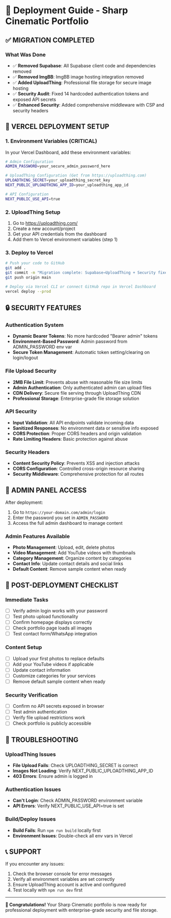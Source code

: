 # 🚀 Deployment Guide - Sharp Cinematic Portfolio

## ✅ MIGRATION COMPLETED

### What Was Done
- ✅ **Removed Supabase**: All Supabase client code and dependencies removed
- ✅ **Removed ImgBB**: ImgBB image hosting integration removed  
- ✅ **Added UploadThing**: Professional file storage for secure image hosting
- ✅ **Security Audit**: Fixed 14 hardcoded authentication tokens and exposed API secrets
- ✅ **Enhanced Security**: Added comprehensive middleware with CSP and security headers

## 🔧 VERCEL DEPLOYMENT SETUP

### 1. Environment Variables (CRITICAL)
In your Vercel Dashboard, add these environment variables:

```bash
# Admin Configuration
ADMIN_PASSWORD=your_secure_admin_password_here

# UploadThing Configuration (Get from https://uploadthing.com)
UPLOADTHING_SECRET=your_uploadthing_secret_key
NEXT_PUBLIC_UPLOADTHING_APP_ID=your_uploadthing_app_id

# API Configuration
NEXT_PUBLIC_USE_API=true
```

### 2. UploadThing Setup
1. Go to https://uploadthing.com/
2. Create a new account/project
3. Get your API credentials from the dashboard
4. Add them to Vercel environment variables (step 1)

### 3. Deploy to Vercel
```bash
# Push your code to GitHub
git add .
git commit -m "Migration complete: Supabase→UploadThing + Security fixes"
git push origin main

# Deploy via Vercel CLI or connect GitHub repo in Vercel Dashboard
vercel deploy --prod
```

## 🔒 SECURITY FEATURES

### Authentication System
- **Dynamic Bearer Tokens**: No more hardcoded "Bearer admin" tokens
- **Environment-Based Password**: Admin password from ADMIN_PASSWORD env var
- **Secure Token Management**: Automatic token setting/clearing on login/logout

### File Upload Security
- **2MB File Limit**: Prevents abuse with reasonable file size limits
- **Admin Authentication**: Only authenticated admin can upload files
- **CDN Delivery**: Secure file serving through UploadThing CDN
- **Professional Storage**: Enterprise-grade file storage solution

### API Security
- **Input Validation**: All API endpoints validate incoming data
- **Sanitized Responses**: No environment data or sensitive info exposed
- **CORS Protection**: Proper CORS headers and origin validation
- **Rate Limiting Headers**: Basic protection against abuse

### Security Headers
- **Content Security Policy**: Prevents XSS and injection attacks
- **CORS Configuration**: Controlled cross-origin resource sharing
- **Security Middleware**: Comprehensive protection for all routes

## 📱 ADMIN PANEL ACCESS

After deployment:
1. Go to `https://your-domain.com/admin/login`
2. Enter the password you set in `ADMIN_PASSWORD`
3. Access the full admin dashboard to manage content

### Admin Features Available
- **Photo Management**: Upload, edit, delete photos
- **Video Management**: Add YouTube videos with thumbnails
- **Category Management**: Organize content by categories
- **Contact Info**: Update contact details and social links
- **Default Content**: Remove sample content when ready

## 🎯 POST-DEPLOYMENT CHECKLIST

### Immediate Tasks
- [ ] Verify admin login works with your password
- [ ] Test photo upload functionality
- [ ] Confirm homepage displays correctly
- [ ] Check portfolio page loads all images
- [ ] Test contact form/WhatsApp integration

### Content Setup
- [ ] Upload your first photos to replace defaults
- [ ] Add your YouTube videos if applicable
- [ ] Update contact information
- [ ] Customize categories for your services
- [ ] Remove default sample content when ready

### Security Verification
- [ ] Confirm no API secrets exposed in browser
- [ ] Test admin authentication
- [ ] Verify file upload restrictions work
- [ ] Check portfolio is publicly accessible

## 🔧 TROUBLESHOOTING

### UploadThing Issues
- **File Upload Fails**: Check UPLOADTHING_SECRET is correct
- **Images Not Loading**: Verify NEXT_PUBLIC_UPLOADTHING_APP_ID
- **403 Errors**: Ensure admin is logged in

### Authentication Issues
- **Can't Login**: Check ADMIN_PASSWORD environment variable
- **API Errors**: Verify NEXT_PUBLIC_USE_API=true is set

### Build/Deploy Issues
- **Build Fails**: Run `npm run build` locally first
- **Environment Issues**: Double-check all env vars in Vercel

## 📞 SUPPORT

If you encounter any issues:
1. Check the browser console for error messages
2. Verify all environment variables are set correctly
3. Ensure UploadThing account is active and configured
4. Test locally with `npm run dev` first

---

**🎉 Congratulations!** Your Sharp Cinematic portfolio is now ready for professional deployment with enterprise-grade security and file storage.
